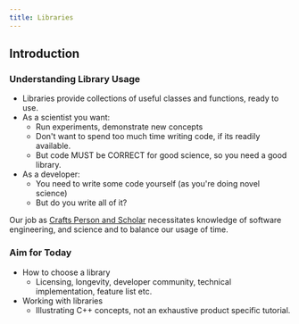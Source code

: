 ```yaml
---
title: Libraries
---
```


## Introduction

### Understanding Library Usage 

* Libraries provide collections of useful classes and functions, ready to use.
* As a scientist you want:
    * Run experiments, demonstrate new concepts
    * Don't want to spend too much time writing code, if its readily available.
    * But code MUST be CORRECT for good science, so you need a good library.
* As a developer:
    * You need to write some code yourself (as you're doing novel science)
    * But do you write all of it?
    
Our job as [Crafts Person and Scholar][Craftsperson] necessitates knowledge of software engineering, and science and to balance our usage of time.


### Aim for Today

* How to choose a library
    * Licensing, longevity, developer community, technical implementation, feature list etc.
* Working with libraries
    * Illustrating C++ concepts, not an exhaustive product specific tutorial.
    
[Craftsperson]: http://www.software.ac.uk/blog/2012-11-09-craftsperson-and-scholar
